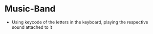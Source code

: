 # Music-Band

- Using keycode of the letters in the keyboard, playing the respective sound attached to it
